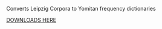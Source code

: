 Converts Leipzig Corpora to Yomitan frequency dictionaries

[DOWNLOADS HERE](https://github.com/StefanVukovic99/leipzig-to-yomitan/releases/latest)